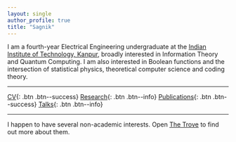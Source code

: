 ```yaml
---
layout: single
author_profile: true
title: "Sagnik"
---
```


I am a fourth-year Electrical Engineering undergraduate at the [Indian Institute of Technology, Kanpur](http://www.iitk.ac.in/), broadly interested in Information Theory and Quantum Computing. I am also interested in Boolean functions and the intersection of statistical physics, theoretical computer science and coding theory.

---

[CV](/assets/cv.pdf){: .btn .btn--success} [Research](/research){: .btn .btn--info} [Publications](#link){: .btn .btn--success} [Talks](/talks){: .btn .btn--info}

---

I happen to have several non-academic interests. Open [The Trove](/trove) to find out more about them.